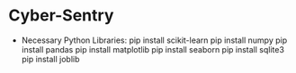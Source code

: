 # Cyber-Sentry

- Necessary Python Libraries:
    pip install scikit-learn
    pip install numpy
    pip install pandas
    pip install matplotlib
    pip install seaborn
    pip install sqlite3
    pip install joblib